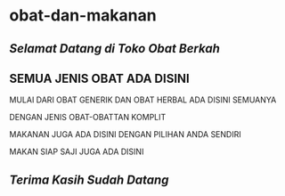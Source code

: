 # obat-dan-makanan
## _Selamat Datang di Toko Obat Berkah_

## SEMUA JENIS OBAT ADA DISINI

MULAI DARI OBAT GENERIK DAN OBAT HERBAL ADA DISINI SEMUANYA

DENGAN JENIS OBAT-OBATTAN KOMPLIT

MAKANAN JUGA ADA DISINI DENGAN PILIHAN ANDA SENDIRI

MAKAN SIAP SAJI JUGA ADA DISINI


## _Terima Kasih Sudah Datang_
